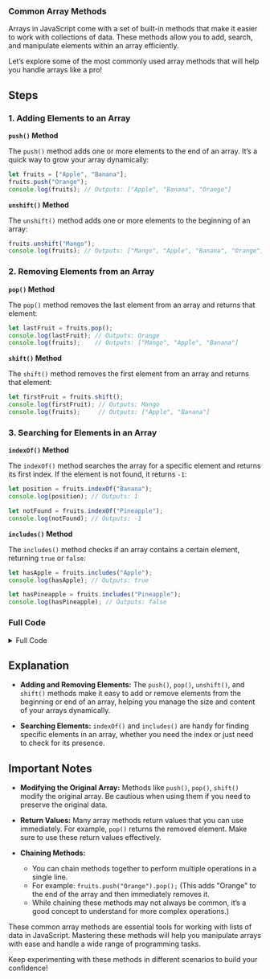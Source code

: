 ### Common Array Methods

Arrays in JavaScript come with a set of built-in methods that make it easier to work with collections of data. These methods allow you to add, search, and manipulate elements within an array efficiently. 

Let’s explore some of the most commonly used array methods that will help you handle arrays like a pro!

## Steps

### 1. Adding Elements to an Array

**`push()` Method**

The `push()` method adds one or more elements to the end of an array. It’s a quick way to grow your array dynamically:

```javascript
let fruits = ["Apple", "Banana"];
fruits.push("Orange");
console.log(fruits); // Outputs: ["Apple", "Banana", "Orange"]
```

**`unshift()` Method**

The `unshift()` method adds one or more elements to the beginning of an array:

```javascript
fruits.unshift("Mango");
console.log(fruits); // Outputs: ["Mango", "Apple", "Banana", "Orange"]
```

### 2. Removing Elements from an Array

**`pop()` Method**

The `pop()` method removes the last element from an array and returns that element:

```javascript
let lastFruit = fruits.pop();
console.log(lastFruit); // Outputs: Orange
console.log(fruits);    // Outputs: ["Mango", "Apple", "Banana"]
```

**`shift()` Method**

The `shift()` method removes the first element from an array and returns that element:

```javascript
let firstFruit = fruits.shift();
console.log(firstFruit); // Outputs: Mango
console.log(fruits);     // Outputs: ["Apple", "Banana"]
```

### 3. Searching for Elements in an Array

**`indexOf()` Method**

The `indexOf()` method searches the array for a specific element and returns its first index. If the element is not found, it returns `-1`:

```javascript
let position = fruits.indexOf("Banana");
console.log(position); // Outputs: 1

let notFound = fruits.indexOf("Pineapple");
console.log(notFound); // Outputs: -1
```

**`includes()` Method**

The `includes()` method checks if an array contains a certain element, returning `true` or `false`:

```javascript
let hasApple = fruits.includes("Apple");
console.log(hasApple); // Outputs: true

let hasPineapple = fruits.includes("Pineapple");
console.log(hasPineapple); // Outputs: false
```

### Full Code

<details>
<summary>Full Code</summary>

```javascript
let fruits = ["Apple", "Banana"];

// Adding elements
fruits.push("Orange");
console.log(fruits); // Outputs: ["Apple", "Banana", "Orange"]

fruits.unshift("Mango");
console.log(fruits); // Outputs: ["Mango", "Apple", "Banana", "Orange"]

// Removing elements
let lastFruit = fruits.pop();
console.log(lastFruit); // Outputs: Orange
console.log(fruits);    // Outputs: ["Mango", "Apple", "Banana"]

let firstFruit = fruits.shift();
console.log(firstFruit); // Outputs: Mango
console.log(fruits);     // Outputs: ["Apple", "Banana"]

// Searching elements
let position = fruits.indexOf("Banana");
console.log(position); // Outputs: 1

let hasApple = fruits.includes("Apple");
console.log(hasApple); // Outputs: true
```
</details>

## Explanation

- **Adding and Removing Elements:** The `push()`, `pop()`, `unshift()`, and `shift()` methods make it easy to add or remove elements from the beginning or end of an array, helping you manage the size and content of your arrays dynamically.

- **Searching Elements:** `indexOf()` and `includes()` are handy for finding specific elements in an array, whether you need the index or just need to check for its presence.

## Important Notes

- **Modifying the Original Array:** Methods like `push()`, `pop()`, `shift()` modify the original array. Be cautious when using them if you need to preserve the original data.

- **Return Values:** Many array methods return values that you can use immediately. For example, `pop()` returns the removed element. Make sure to use these return values effectively.

- **Chaining Methods:** 
    - You can chain methods together to perform multiple operations in a single line. 
    - For example: `fruits.push("Orange").pop();` (This adds "Orange" to the end of the array and then immediately removes it. 
    - While chaining these methods may not always be common, it’s a good concept to understand for more complex operations.)

These common array methods are essential tools for working with lists of data in JavaScript. Mastering these methods will help you manipulate arrays with ease and handle a wide range of programming tasks. 

Keep experimenting with these methods in different scenarios to build your confidence!